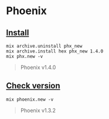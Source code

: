 # Phoenix

## [Install](https://hexdocs.pm/phoenix/installation.html)

```shell
mix archive.uninstall phx_new
mix archive.install hex phx_new 1.4.0
mix phx.new -v
```
> Phoenix v1.4.0

## [Check version](http://shorts.jeffkreeftmeijer.com/2015/find-the-currently-installed-phoenix-version-number/)

```shell
mix phoenix.new -v
```
> Phoenix v1.3.2